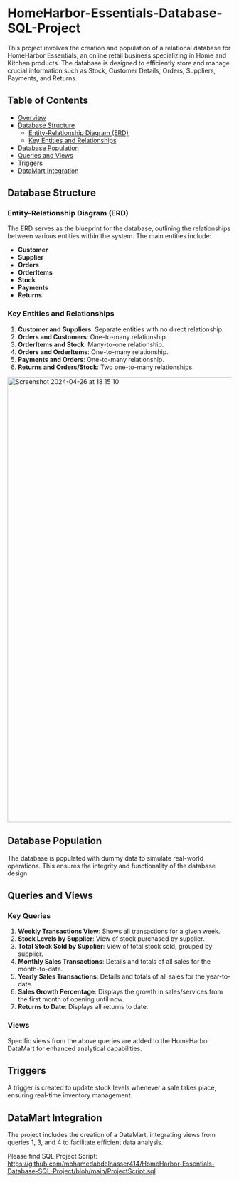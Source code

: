 # HomeHarbor-Essentials-Database-SQL-Project
This project involves the creation and population of a relational database for HomeHarbor Essentials, an online retail business specializing in Home and Kitchen products. The database is designed to efficiently store and manage crucial information such as Stock, Customer Details, Orders, Suppliers, Payments, and Returns.


## Table of Contents

- [Overview](#overview)
- [Database Structure](#database-structure)
  - [Entity-Relationship Diagram (ERD)](#entity-relationship-diagram-erd)
  - [Key Entities and Relationships](#key-entities-and-relationships)
- [Database Population](#database-population)
- [Queries and Views](#queries-and-views)
- [Triggers](#triggers)
- [DataMart Integration](#datamart-integration)



## Database Structure

### Entity-Relationship Diagram (ERD)

The ERD serves as the blueprint for the database, outlining the relationships between various entities within the system. The main entities include:

- **Customer**
- **Supplier**
- **Orders**
- **OrderItems**
- **Stock**
- **Payments**
- **Returns**

### Key Entities and Relationships

1. **Customer and Suppliers**: Separate entities with no direct relationship.
2. **Orders and Customers**: One-to-many relationship.
3. **OrderItems and Stock**: Many-to-one relationship.
4. **Orders and OrderItems**: One-to-many relationship.
5. **Payments and Orders**: One-to-many relationship.
6. **Returns and Orders/Stock**: Two one-to-many relationships.


<img width="1002" alt="Screenshot 2024-04-26 at 18 15 10" src="https://github.com/mohamedabdelnasser414/HomeHarbor-Essentials-Database-SQL-Project/assets/56372404/21ea3969-0b97-4720-a50d-68544f0c4709">


## Database Population

The database is populated with dummy data to simulate real-world operations. This ensures the integrity and functionality of the database design.

## Queries and Views

### Key Queries

1. **Weekly Transactions View**: Shows all transactions for a given week.
2. **Stock Levels by Supplier**: View of stock purchased by supplier.
3. **Total Stock Sold by Supplier**: View of total stock sold, grouped by supplier.
4. **Monthly Sales Transactions**: Details and totals of all sales for the month-to-date.
5. **Yearly Sales Transactions**: Details and totals of all sales for the year-to-date.
6. **Sales Growth Percentage**: Displays the growth in sales/services from the first month of opening until now.
7. **Returns to Date**: Displays all returns to date.

### Views

Specific views from the above queries are added to the HomeHarbor DataMart for enhanced analytical capabilities.

## Triggers

A trigger is created to update stock levels whenever a sale takes place, ensuring real-time inventory management.

## DataMart Integration

The project includes the creation of a DataMart, integrating views from queries 1, 3, and 4 to facilitate efficient data analysis.

Please find SQL Project Script: https://github.com/mohamedabdelnasser414/HomeHarbor-Essentials-Database-SQL-Project/blob/main/ProjectScript.sql




